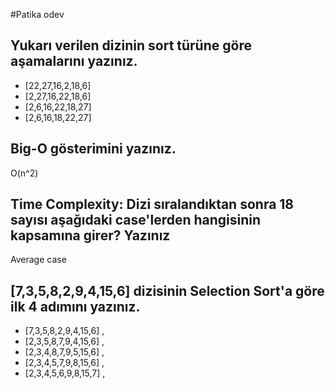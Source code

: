 #Patika odev

## Yukarı verilen dizinin sort türüne göre aşamalarını yazınız.

* [22,27,16,2,18,6] 
* [2,27,16,22,18,6] 
* [2,6,16,22,18,27] 
* [2,6,16,18,22,27] 

## Big-O gösterimini yazınız.
 O(n^2)
## Time Complexity: Dizi sıralandıktan sonra 18 sayısı aşağıdaki case'lerden hangisinin kapsamına girer? Yazınız
Average case

## [7,3,5,8,2,9,4,15,6] dizisinin Selection Sort'a göre ilk 4 adımını yazınız.
* [7,3,5,8,2,9,4,15,6] ,
* [2,3,5,8,7,9,4,15,6] ,
* [2,3,4,8,7,9,5,15,6] ,
* [2,3,4,5,7,9,8,15,6] ,
* [2,3,4,5,6,9,8,15,7] ,

